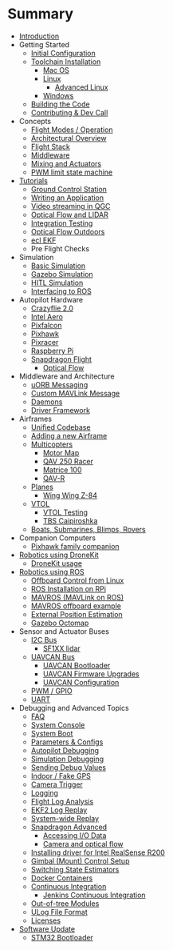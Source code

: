 # Summary

* [Introduction](README.md)
* Getting Started
   * [Initial Configuration](starting-initial-config.md)
   * [Toolchain Installation](starting-installing.md)
       * [Mac OS](starting-installing-mac.md)
       * [Linux](starting-installing-linux.md)
           * [Advanced Linux](starting-installing-linux-boutique.md)
       * [Windows](starting-installing-windows.md)
   * [Building the Code](starting-building.md)
   * [Contributing & Dev Call](starting-contributing.md)
* Concepts
   * [Flight Modes \/ Operation](concept-flight-modes.md)
   * [Architectural Overview](concept-architecture.md)
   * [Flight Stack](concept-flight-stack.md)
   * [Middleware](concept-middleware.md)
   * [Mixing and Actuators](concept-mixing.md)
   * [PWM limit state machine](concept-pwm_limit.md)
* [Tutorials](tutorials.md)
   * [Ground Control Station](qgroundcontrol-intro.md)
   * [Writing an Application](tutorial-hello-sky.md)
   * [Video streaming in QGC](advanced-videostreaming-qgc.md)
   * [Optical Flow and LIDAR](flow_lidar_setup.md)
   * [Integration Testing](tutorial-integration-testing.md)
   * [Optical Flow Outdoors](optical-flow-outdoors.md)
   * [ecl EKF](tuning_the_ecl_ekf.md)
   * Pre Flight Checks
* Simulation
   * [Basic Simulation](simulation-sitl.md)
   * [Gazebo Simulation](simulation-gazebo.md)
   * [HITL Simulation](simulation-hitl.md)
   * [Interfacing to ROS](simulation-ros-interface.md)
* Autopilot Hardware
   * [Crazyflie 2.0](hardware-crazyflie2.md)
   * [Intel Aero](hardware-intel-aero.md)
   * [Pixfalcon](hardware-pixfalcon.md)
   * [Pixhawk](hardware-pixhawk.md)
   * [Pixracer](hardware-pixracer.md)
   * [Raspberry Pi](hardware-rpi.md)
   * [Snapdragon Flight](hardware-snapdragon.md)
       * [Optical Flow](optical_flow.md)
* Middleware and Architecture
   * [uORB Messaging](advanced-uorb.md)
   * [Custom MAVLink Message](custom-mavlink-message.md)
   * [Daemons](architecture-daemon.md)
   * [Driver Framework](advanced-drivers.md)
* Airframes
   * [Unified Codebase](airframes-architecture.md)
   * [Adding a new Airframe](airframes-adding-a-new-frame.md)
   * [Multicopters](airframes-multicopter.md)
       * [Motor Map](airframes-motor-map.md)
       * [QAV 250 Racer](airframes-multicopter-qav250.md)
       * [Matrice 100](airframes-multicopter-matrice100.md)
       * [QAV-R](qav-r.md)
   * [Planes](airframes-plane.md)
       * [Wing Wing Z-84](airframes-plane-wing-z-84.md)
   * [VTOL](airframes-vtol.md)
       * [VTOL Testing](airframes-vtol-testing.md)
       * [TBS Caipiroshka](airframes-vtol-caipiroshka.md)
   * [Boats, Submarines, Blimps, Rovers](airframes-experimental.md)
* Companion Computers
   * [Pixhawk family companion](pixhawk-companion-computer.md)
* [Robotics using DroneKit](robotics-using-dronekit.md)
   * [DroneKit usage](dronekit-example.md)
* [Robotics using ROS](robotics-using-ros.md)
   * [Offboard Control from Linux](offboard-control.md)
   * [ROS Installation on RPi](ros-raspberrypi-installation.md)
   * [MAVROS \(MAVLink on ROS\)](ros-mavros-installation.md)
   * [MAVROS offboard example](ros-mavros-offboard.md)
   * [External Position Estimation](external-position.md)
   * [Gazebo Octomap](simulation-gazebo-octomap.md)
* Sensor and Actuator Buses
   * [I2C Bus](i2c-intro.md)
       * [SF1XX lidar](sf1xx_lidar_setup.md)
   * [UAVCAN Bus](uavcan-intro.md)
       * [UAVCAN Bootloader](uavcan-bootloader-installation.md)
       * [UAVCAN Firmware Upgrades](uavcan-node-firmware.md)
       * [UAVCAN Configuration](uavcan-node-enumeration.md)
   * [PWM \/ GPIO](pwm-gpio-intro.md)
   * [UART](uart-intro.md)
* Debugging and Advanced Topics
   * [FAQ](advanced-faq.md)
   * [System Console](advanced-system-console.md)
   * [System Boot](advanced-system-startup.md)
   * [Parameters & Configs](advanced-configurations.md)
   * [Autopilot Debugging](advanced-gdb-debugging.md)
   * [Simulation Debugging](simulation-debugging.md)
   * [Sending Debug Values](advanced-debug-values.md)
   * [Indoor \/ Fake GPS](advanced-fake-gps.md)
   * [Camera Trigger](advanced-camera-trigger.md)
   * [Logging](advanced-logging.md)
   * [Flight Log Analysis](flight_log_analysis.md)
   * [EKF2 Log Replay](ekf2_log_replay.md)
   * [System-wide Replay](advanced-replay.md)
   * [Snapdragon Advanced](advanced-snapdragon.md)
       * [Accessing I\/O Data](advanced-accessing-io-data.md)
       * [Camera and optical flow](advanced-snapdragon_camera.md)
   * [Installing driver for Intel RealSense R200](advanced-realsense_intel.md)
   * [Gimbal (Mount) Control Setup](advanced-gimbal-control.md)
   * [Switching State Estimators](advanced-switching_state_estimators.md)
   * [Docker Containers](advanced-docker.md)
   * [Continuous Integration](advanced-ci.md)
       * [Jenkins Continuous Integration](advanced-jenkins-ci.md)
   * [Out-of-tree Modules](advanced-out-of-tree-modules.md)
   * [ULog File Format](advanced-ulog-file-format.md)
   * [Licenses](advanced-licenses.md)
* [Software Update](software_update.md)
   * [STM32 Bootloader](stm32_bootloader.md)

